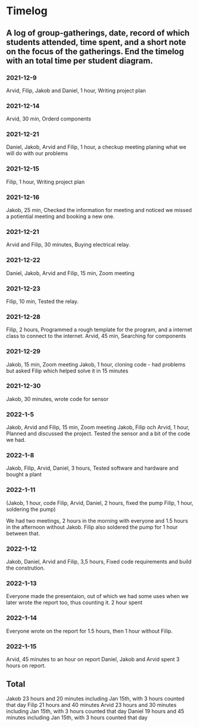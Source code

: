 # Timelog

## A log of group-gatherings, date, record of which students attended, time spent, and a short note on the focus of the gatherings. End the timelog with an total time per student diagram.

### 2021-12-9

Arvid, Filip, Jakob and Daniel, 1 hour, Writing project plan

### 2021-12-14

Arvid, 30 min, Orderd components

### 2021-12-21

Daniel, Jakob, Arvid and Filip, 1 hour, a checkup meeting planing what we will do with our problems

### 2021-12-15

Filip, 1 hour, Writing project plan

### 2021-12-16

Jakob, 25 min, Checked the information for meeting and noticed we missed a potiential meeting and booking a new one.

### 2021-12-21

Arvid and Filip, 30 minutes, Buying electrical relay.

### 2021-12-22

Daniel, Jakob, Arvid and Filip, 15 min, Zoom meeting

### 2021-12-23

Filip, 10 min, Tested the relay.

### 2021-12-28

Filip, 2 hours, Programmed a rough template for the program, and a internet class to connect to the internet.
Arvid, 45 min, Searching for components

### 2021-12-29

Jakob, 15 min, Zoom meeting
Jakob, 1 hour, cloning code - had problems but asked Filip which helped solve it in 15 minutes

### 2021-12-30

Jakob, 30 minutes, wrote code for sensor

### 2022-1-5

Jakob, Arvid and Filip, 15 min, Zoom meeting
Jakob, Filip och Arvid, 1 hour, Planned and discussed the project. Tested the sensor and a bit of the code we had.

### 2022-1-8

Jakob, Filip, Arvid, Daniel, 3 hours, Tested software and hardware and bought a plant

### 2022-1-11

(Jakob, 1 hour, code
Filip, Arvid, Daniel, 2 hours, fixed the pump
Filip, 1 hour, soldering the pump)

We had two meetings, 2 hours in the morning with everyone and 1.5 hours in the afternoon without Jakob.
Filip also soldered the pump for 1 hour between that.

### 2022-1-12

Jakob, Daniel, Arvid and Filip, 3,5 hours, Fixed code requirements and build the constrution.

### 2022-1-13

Everyone made the presentaion, out of which we had some uses when we later wrote the report too, thus counting it. 
2 hour spent 

### 2022-1-14

Everyone wrote on the report for 1.5 hours, then 1 hour without Filip.

### 2022-1-15

Arvid, 45 minutes to an hour on report
Daniel, Jakob and Arvid spent 3 hours on report.


## Total
Jakob 23 hours and 20 minutes including Jan 15th, with 3 hours counted that day
Filip 21 hours and 40 minutes
Arvid 23 hours and 30 minutes including Jan 15th, with 3 hours counted that day
Daniel 19 hours and 45 minutes including Jan 15th, with 3 hours counted that day
